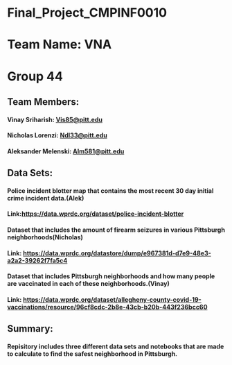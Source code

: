 # Final_Project_CMPINF0010

# Team Name: VNA
# Group 44

## Team Members:

#### Vinay Sriharish: Vis85@pitt.edu

#### Nicholas Lorenzi: Ndl33@pitt.edu

#### Aleksander Melenski: Alm581@pitt.edu

## Data Sets:

#### Police incident blotter map that contains the most recent 30 day initial crime incident data.(Alek)
#### Link:https://data.wprdc.org/dataset/police-incident-blotter

#### Dataset that includes the amount of firearm seizures in various Pittsburgh neighborhoods(Nicholas)
#### Link:  https://data.wprdc.org/datastore/dump/e967381d-d7e9-48e3-a2a2-39262f7fa5c4

#### Dataset that includes Pittsburgh neighborhoods and how many people are vaccinated in each of these neighborhoods.(Vinay)
#### Link: https://data.wprdc.org/dataset/allegheny-county-covid-19-vaccinations/resource/96cf8cdc-2b8e-43cb-b20b-443f236bcc60

## Summary:

#### Repisitory includes three different data sets and notebooks that are made to calculate to find the safest neighborhood in Pittsburgh.

